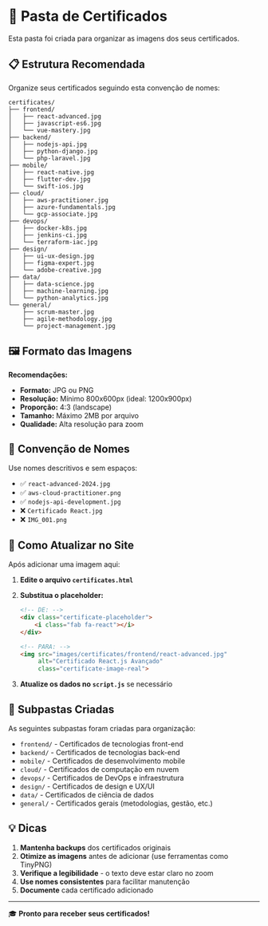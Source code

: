 # 📁 Pasta de Certificados

Esta pasta foi criada para organizar as imagens dos seus certificados.

## 📋 Estrutura Recomendada

Organize seus certificados seguindo esta convenção de nomes:

```
certificates/
├── frontend/
│   ├── react-advanced.jpg
│   ├── javascript-es6.jpg
│   └── vue-mastery.jpg
├── backend/
│   ├── nodejs-api.jpg
│   ├── python-django.jpg
│   └── php-laravel.jpg
├── mobile/
│   ├── react-native.jpg
│   ├── flutter-dev.jpg
│   └── swift-ios.jpg
├── cloud/
│   ├── aws-practitioner.jpg
│   ├── azure-fundamentals.jpg
│   └── gcp-associate.jpg
├── devops/
│   ├── docker-k8s.jpg
│   ├── jenkins-ci.jpg
│   └── terraform-iac.jpg
├── design/
│   ├── ui-ux-design.jpg
│   ├── figma-expert.jpg
│   └── adobe-creative.jpg
├── data/
│   ├── data-science.jpg
│   ├── machine-learning.jpg
│   └── python-analytics.jpg
└── general/
    ├── scrum-master.jpg
    ├── agile-methodology.jpg
    └── project-management.jpg
```

## 🖼️ Formato das Imagens

**Recomendações:**
- **Formato:** JPG ou PNG
- **Resolução:** Mínimo 800x600px (ideal: 1200x900px)
- **Proporção:** 4:3 (landscape)
- **Tamanho:** Máximo 2MB por arquivo
- **Qualidade:** Alta resolução para zoom

## 📝 Convenção de Nomes

Use nomes descritivos e sem espaços:
- ✅ `react-advanced-2024.jpg`
- ✅ `aws-cloud-practitioner.png`
- ✅ `nodejs-api-development.jpg`
- ❌ `Certificado React.jpg`
- ❌ `IMG_001.png`

## 🔄 Como Atualizar no Site

Após adicionar uma imagem aqui:

1. **Edite o arquivo `certificates.html`**
2. **Substitua o placeholder:**
   ```html
   <!-- DE: -->
   <div class="certificate-placeholder">
       <i class="fab fa-react"></i>
   </div>

   <!-- PARA: -->
   <img src="images/certificates/frontend/react-advanced.jpg"
        alt="Certificado React.js Avançado"
        class="certificate-image-real">
   ```

3. **Atualize os dados no `script.js`** se necessário

## 📂 Subpastas Criadas

As seguintes subpastas foram criadas para organização:

- `frontend/` - Certificados de tecnologias front-end
- `backend/` - Certificados de tecnologias back-end
- `mobile/` - Certificados de desenvolvimento mobile
- `cloud/` - Certificados de computação em nuvem
- `devops/` - Certificados de DevOps e infraestrutura
- `design/` - Certificados de design e UX/UI
- `data/` - Certificados de ciência de dados
- `general/` - Certificados gerais (metodologias, gestão, etc.)

## 💡 Dicas

1. **Mantenha backups** dos certificados originais
2. **Otimize as imagens** antes de adicionar (use ferramentas como TinyPNG)
3. **Verifique a legibilidade** - o texto deve estar claro no zoom
4. **Use nomes consistentes** para facilitar manutenção
5. **Documente** cada certificado adicionado

---

🎓 **Pronto para receber seus certificados!**